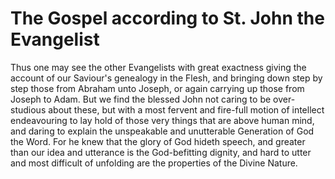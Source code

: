 # The Gospel according to St. John the Evangelist

Thus one may see the other Evangelists with great exactness giving the account of our Saviour's genealogy in the Flesh, and bringing down step by step those from Abraham unto Joseph, or again carrying up those from Joseph to Adam. But we find the blessed John not caring to be over-studious about these, but with a most fervent and fire-full motion of intellect endeavouring to lay hold of those very things that are above human mind, and daring to explain the unspeakable and unutterable Generation of God the Word. For he knew that the glory of God hideth speech, and greater than our idea and utterance is the God-befitting dignity, and hard to utter and most difficult of unfolding are the properties of the Divine Nature.
